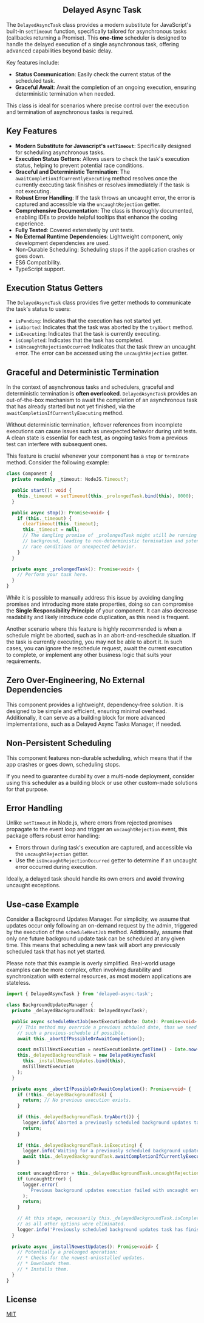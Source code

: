 <h2 align="middle">Delayed Async Task</h2>

The `DelayedAsyncTask` class provides a modern substitute for JavaScript's built-in `setTimeout` function, specifically tailored for asynchronous tasks (callbacks returning a Promise). This **one-time** scheduler is designed to handle the delayed execution of a single asynchronous task, offering advanced capabilities beyond basic delay.

Key features include:

* __Status Communication__: Easily check the current status of the scheduled task.
* __Graceful Await__: Await the completion of an ongoing execution, ensuring deterministic termination when needed.

This class is ideal for scenarios where precise control over the execution and termination of asynchronous tasks is required.

## Key Features

* __Modern Substitute for Javascript's `setTimeout`__: Specifically designed for scheduling asynchronous tasks.
* __Execution Status Getters__: Allows users to check the task's execution status, helping to prevent potential race conditions.
* __Graceful and Deterministic Termination__: The `awaitCompletionIfCurrentlyExecuting` method resolves once the currently executing task finishes or resolves immediately if the task is not executing.
* __Robust Error Handling__: If the task throws an uncaught error, the error is captured and accessible via the `uncaughtRejection` getter.
* __Comprehensive Documentation__: The class is thoroughly documented, enabling IDEs to provide helpful tooltips that enhance the coding experience.
* __Fully Tested__: Covered extensively by unit tests.
* __No External Runtime Dependencies__: Lightweight component, only development dependencies are used.
* Non-Durable Scheduling: Scheduling stops if the application crashes or goes down.
* ES6 Compatibility.
* TypeScript support.

## Execution Status Getters

The `DelayedAsyncTask` class provides five getter methods to communicate the task's status to users:

* `isPending`: Indicates that the execution has not started yet.
* `isAborted`: Indicates that the task was aborted by the `tryAbort` method.
* `isExecuting`: Indicates that the task is currently executing.
* `isCompleted`: Indicates that the task has completed.
* `isUncaughtRejectionOccurred`: Indicates that the task threw an uncaught error. The error can be accessed using the `uncaughtRejection` getter.

## Graceful and Deterministic Termination

In the context of asynchronous tasks and schedulers, graceful and deterministic termination is **often overlooked**. `DelayedAsyncTask` provides an out-of-the-box mechanism to await the completion of an asynchronous task that has already started but not yet finished, via the `awaitCompletionIfCurrentlyExecuting` method.

Without deterministic termination, leftover references from incomplete executions can cause issues such as unexpected behavior during unit tests. A clean state is essential for each test, as ongoing tasks from a previous test can interfere with subsequent ones.

This feature is crucial whenever your component has a `stop` or `terminate` method. Consider the following example:
```ts
class Component {
  private readonly _timeout: NodeJS.Timeout?;

  public start(): void {
    this._timeout = setTimeout(this._prolongedTask.bind(this), 8000);
  }

  public async stop(): Promise<void> {
    if (this._timeout) {
      clearTimeout(this._timeout);
      this._timeout = null;
      // The dangling promise of _prolongedTask might still be running in the
      // background, leading to non-deterministic termination and potential
      // race conditions or unexpected behavior.
    }
  }

  private async _prolongedTask(): Promise<void> {
    // Perform your task here.
  }
}
```
While it is possible to manually address this issue by avoiding dangling promises and introducing more state properties, doing so can compromise the **Single Responsibility Principle** of your component. It can also decrease readability and likely introduce code duplication, as this need is frequent.

Another scenario where this feature is highly recommended is when a schedule might be aborted, such as in an abort-and-reschedule situation. If the task is currently executing, you may not be able to abort it. In such cases, you can ignore the reschedule request, await the current execution to complete, or implement any other business logic that suits your requirements.

## Zero Over-Engineering, No External Dependencies

This component provides a lightweight, dependency-free solution. It is designed to be simple and efficient, ensuring minimal overhead. Additionally, it can serve as a building block for more advanced implementations, such as a Delayed Async Tasks Manager, if needed.

## Non-Persistent Scheduling

This component features non-durable scheduling, which means that if the app crashes or goes down, scheduling stops.

If you need to guarantee durability over a multi-node deployment, consider using this scheduler as a building block or use other custom-made solutions for that purpose.

## Error Handling

Unlike `setTimeout` in Node.js, where errors from rejected promises propagate to the event loop and trigger an `uncaughtRejection` event, this package offers robust error handling:

* Errors thrown during task's execution are captured, and accessible via the `uncaughtRejection` getter.
* Use the `isUncaughtRejectionOccurred` getter to determine if an uncaught error occurred during execution.

Ideally, a delayed task should handle its own errors and **avoid** throwing uncaught exceptions.

## Use-case Example

Consider a Background Updates Manager. For simplicity, we assume that updates occur only following an on-demand request by the admin, triggered by the execution of the `scheduleNextJob` method. Additionally, assume that only one future background update task can be scheduled at any given time. This means that scheduling a new task will abort any previously scheduled task that has not yet started.

Please note that this example is overly simplified. Real-world usage examples can be more complex, often involving durability and synchronization with external resources, as most modern applications are stateless.

```ts
import { DelayedAsyncTask } from 'delayed-async-task';

class BackgroundUpdatesManager {
  private _delayedBackgroundTask: DelayedAsyncTask?;

  public async scheduleNextJob(nextExecutionDate: Date): Promise<void> {
    // This method may override a previous schduled date, thus we need to abort
    // such a previous-schedule if possible.
    await this._abortIfPossibleOrAwaitCompletion();

    const msTillNextExecution = nextExecutionDate.getTime() - Date.now();
    this._delayedBackgroundTask = new DelayedAsyncTask(
      this._installNewestUpdates.bind(this),
      msTillNextExecution
    );
  }

  private async _abortIfPossibleOrAwaitCompletion(): Promise<void> {
    if (!this._delayedBackgroundTask) {
      return; // No previous execution exists.
    }

    if (this._delayedBackgroundTask.tryAbort()) {
      logger.info(`Aborted a previously scheduled background updates task`);
      return;
    }
        
    if (this._delayedBackgroundTask.isExecuting) {
      logger.info('Waiting for a previously scheduled background updates task to finish execution...');
      await this._delayedBackgroundTask.awaitCompletionIfCurrentlyExecuting();
    }

    const uncaughtError = this._delayedBackgroundTask.uncaughtRejection;
    if (uncaughtError) {
      logger.error(
        `Previous background updates execution failed with uncaught error: ${uncaughtError.message}`
      );
      return;
    }

    // At this stage, necessarily this._delayedBackgroundTask.isCompleted === true
    // as all other options were eliminated.
    logger.info('Previously scheduled background updates task has finished successfully');
  }
    
  private async _installNewestUpdates(): Promise<void> {
    // Potentially a prolonged operation:
    // * Checks for the newest-uninstalled updates.
    // * Downloads them.
    // * Installs them.
  }
}
```

## License

[MIT](LICENSE)
